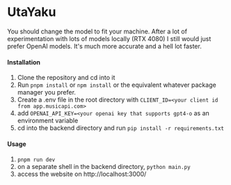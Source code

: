 # UtaYaku
You should change the model to fit your machine. After a lot of experimentation with lots of models locally (RTX 4080) I still would just prefer OpenAI models. It's much more accurate and a hell lot faster.

#### Installation
1. Clone the repository and cd into it
2. Run `pnpm install` or `npm install` or the equivalent whatever package manager you prefer.
3. Create a .env file in the root directory with `CLIENT_ID=<your client id from app.musicapi.com>`
4. add `OPENAI_API_KEY=<your openai key that supports gpt4-o` as an environment variable
5. cd into the backend directory and run `pip install -r requirements.txt`

#### Usage
1. `pnpm run dev`
2. on a separate shell in the backend directory, `python main.py`
3. access the website on http://localhost:3000/
